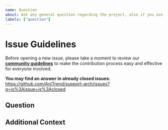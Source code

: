 ```yaml
---
name: Question
about: Ask any general question regarding the project, also if you use this if you don't know what category to use
labels: ["question"]
---
```


# Issue Guidelines

Before opening a new issue, please take a moment to review our [**community guidelines**](https://github.com/AniTrend/support-arch/blob/develop/CONTRIBUTING.md) to make the contribution process easy and effective for everyone involved.

**You may find an answer in already closed issues**:
https://github.com/AniTrend/support-arch/issues?q=is%3Aissue+is%3Aclosed

## Question
<!-- Clearly and explicitly explain the details about your question -->


## Additional Context
<!-- Any additional information regarding your question, you may also add screenshots if any under this section -->

